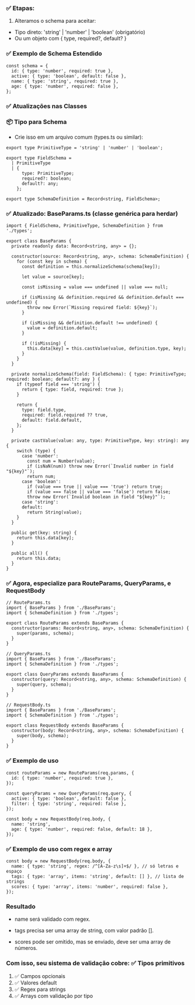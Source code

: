 ### ✅ Etapas:

1. Alteramos o schema para aceitar:

* Tipo direto: 'string' | 'number' | 'boolean' (obrigatório)
* Ou um objeto com { type, required?, default? }

### ✅ Exemplo de Schema Estendido

```
const schema = {
  id: { type: 'number', required: true },
  active: { type: 'boolean', default: false },
  name: { type: 'string', required: true },
  age: { type: 'number', required: false },
};

```

### ✅ Atualizações nas Classes
### 📦 Tipo para Schema
* Crie isso em um arquivo comum (types.ts ou similar):

```
export type PrimitiveType = 'string' | 'number' | 'boolean';

export type FieldSchema =
  | PrimitiveType
  | {
      type: PrimitiveType;
      required?: boolean;
      default?: any;
    };

export type SchemaDefinition = Record<string, FieldSchema>;

```
### ✅ Atualizado: BaseParams.ts (classe genérica para herdar)

```
import { FieldSchema, PrimitiveType, SchemaDefinition } from './types';

export class BaseParams {
  private readonly data: Record<string, any> = {};

  constructor(source: Record<string, any>, schema: SchemaDefinition) {
    for (const key in schema) {
      const definition = this.normalizeSchema(schema[key]);

      let value = source[key];

      const isMissing = value === undefined || value === null;

      if (isMissing && definition.required && definition.default === undefined) {
        throw new Error(`Missing required field: ${key}`);
      }

      if (isMissing && definition.default !== undefined) {
        value = definition.default;
      }

      if (!isMissing) {
        this.data[key] = this.castValue(value, definition.type, key);
      }
    }
  }

  private normalizeSchema(field: FieldSchema): { type: PrimitiveType; required: boolean; default?: any } {
    if (typeof field === 'string') {
      return { type: field, required: true };
    }

    return {
      type: field.type,
      required: field.required ?? true,
      default: field.default,
    };
  }

  private castValue(value: any, type: PrimitiveType, key: string): any {
    switch (type) {
      case 'number':
        const num = Number(value);
        if (isNaN(num)) throw new Error(`Invalid number in field "${key}"`);
        return num;
      case 'boolean':
        if (value === true || value === 'true') return true;
        if (value === false || value === 'false') return false;
        throw new Error(`Invalid boolean in field "${key}"`);
      case 'string':
      default:
        return String(value);
    }
  }

  public get(key: string) {
    return this.data[key];
  }

  public all() {
    return this.data;
  }
}

```
### ✅ Agora, especialize para RouteParams, QueryParams, e RequestBody

```
// RouteParams.ts
import { BaseParams } from './BaseParams';
import { SchemaDefinition } from './types';

export class RouteParams extends BaseParams {
  constructor(params: Record<string, any>, schema: SchemaDefinition) {
    super(params, schema);
  }
}

```
```
// QueryParams.ts
import { BaseParams } from './BaseParams';
import { SchemaDefinition } from './types';

export class QueryParams extends BaseParams {
  constructor(query: Record<string, any>, schema: SchemaDefinition) {
    super(query, schema);
  }
}

```

```
// RequestBody.ts
import { BaseParams } from './BaseParams';
import { SchemaDefinition } from './types';

export class RequestBody extends BaseParams {
  constructor(body: Record<string, any>, schema: SchemaDefinition) {
    super(body, schema);
  }
}

```
### ✅ Exemplo de uso

```
const routeParams = new RouteParams(req.params, {
  id: { type: 'number', required: true },
});

const queryParams = new QueryParams(req.query, {
  active: { type: 'boolean', default: false },
  filter: { type: 'string', required: false },
});

const body = new RequestBody(req.body, {
  name: 'string',
  age: { type: 'number', required: false, default: 18 },
});

```

### ✅ Exemplo de uso com regex e array

```
const body = new RequestBody(req.body, {
  name: { type: 'string', regex: /^[A-Za-z\s]+$/ }, // só letras e espaço
  tags: { type: 'array', items: 'string', default: [] }, // lista de strings
  scores: { type: 'array', items: 'number', required: false },
});

```

### Resultado
* name será validado com regex.

* tags precisa ser uma array de string, com valor padrão [].

* scores pode ser omitido, mas se enviado, deve ser uma array de números.

### Com isso, seu sistema de validação cobre: ✅ Tipos primitivos

1. ✅ Campos opcionais
2. ✅ Valores default
3. ✅ Regex para strings
4. ✅ Arrays com validação por tipo
